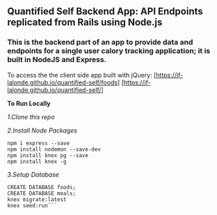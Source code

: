## Quantified Self Backend App: API Endpoints replicated from Rails using Node.js

### This is the backend part of an app to provide data and endpoints for a single user calory tracking application; it is built in NodeJS and Express. 
To access the the client side app built with jQuery: [https://jf-lalonde.github.io/quantified-self/foods] [https://jf-lalonde.github.io/quantified-self/] 

  **To Run Locally**
  
  *1.Clone this repo*
  
  *2.Install Node Packages*
  
  ```npm init
  npm i express --save
  npm install nodemon --save-dev
  npm install knex pg --save
  npm install knex -g
  ```
  
  *3.Setup Database*
  
  ```$ psql
  CREATE DATABASE foods;
  CREATE DATABASE meals;
  knex migrate:latest
  knex seed:run```
